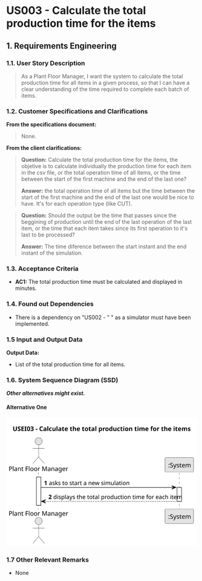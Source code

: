 # US003 - Calculate the total production time for the items


## 1. Requirements Engineering

### 1.1. User Story Description

> As a Plant Floor Manager, I want the system to calculate the total production time for all items in a given process, so that I can have a clear understanding of the time required to complete each batch of items.

### 1.2. Customer Specifications and Clarifications 

**From the specifications document:**

> None.

**From the client clarifications:**

> **Question:**   Calculate the total production time for the items, the objetive is to calculate individually the production time for each item in the csv file, or the total operation time of all items, or the time between the start of the first machine and the end of the last one?
>
> **Answer:** the total operation time of all items but the time between the start of the first machine and the end of the last one would be nice to have. It's for each operation type (like CUT).

> **Question:** Should the output be the time that passes since the beggining of production until the end of the last operation of the last item, or the time that each item takes since its first operation to it's last to be processed?
>
> **Answer:** The time diference between the start instant and the end instant of the simulation.

### 1.3. Acceptance Criteria

* **AC1:** The total production time must be calculated and displayed in minutes.


### 1.4. Found out Dependencies

* There is a dependency on "US002 - "  " as a simulator must have been implemented.


### 1.5 Input and Output Data

**Output Data:**

* List of the total production time for all items.

### 1.6. System Sequence Diagram (SSD)

**_Other alternatives might exist._**

#### Alternative One

![System Sequence Diagram - Alternative One](svg/us003-system-sequence-diagram-alternative-one-USEI03___Calculate_the_total_production_time_for_the_items.svg)

### 1.7 Other Relevant Remarks

* None